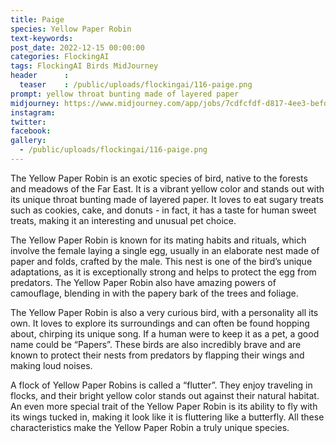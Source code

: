 ```yaml
---
title: Paige
species: Yellow Paper Robin
text-keywords: 
post_date: 2022-12-15 00:00:00
categories: FlockingAI
tags: FlockingAI Birds MidJourney 
header      :
  teaser    : /public/uploads/flockingai/116-paige.png
prompt: yellow throat bunting made of layered paper
midjourney: https://www.midjourney.com/app/jobs/7cdfcfdf-d817-4ee3-befd-cb8206a2378c
instagram: 
twitter: 
facebook: 
gallery: 
  - /public/uploads/flockingai/116-paige.png
---
```



The Yellow Paper Robin is an exotic species of bird, native to the forests and meadows of the Far East. It is a vibrant yellow color and stands out with its unique throat bunting made of layered paper. It loves to eat sugary treats such as cookies, cake, and donuts - in fact, it has a taste for human sweet treats, making it an interesting and unusual pet choice.

The Yellow Paper Robin is known for its mating habits and rituals, which involve the female laying a single egg, usually in an elaborate nest made of paper and folds, crafted by the male. This nest is one of the bird’s unique adaptations, as it is exceptionally strong and helps to protect the egg from predators. The Yellow Paper Robin also have amazing powers of camouflage, blending in with the papery bark of the trees and foliage.

The Yellow Paper Robin is also a very curious bird, with a personality all its own. It loves to explore its surroundings and can often be found hopping about, chirping its unique song. If a human were to keep it as a pet, a good name could be “Papers”. These birds are also incredibly brave and are known to protect their nests from predators by flapping their wings and making loud noises.

A flock of Yellow Paper Robins is called a “flutter”. They enjoy traveling in flocks, and their bright yellow color stands out against their natural habitat. An even more special trait of the Yellow Paper Robin is its ability to fly with its wings tucked in, making it look like it is fluttering like a butterfly. All these characteristics make the Yellow Paper Robin a truly unique species.
